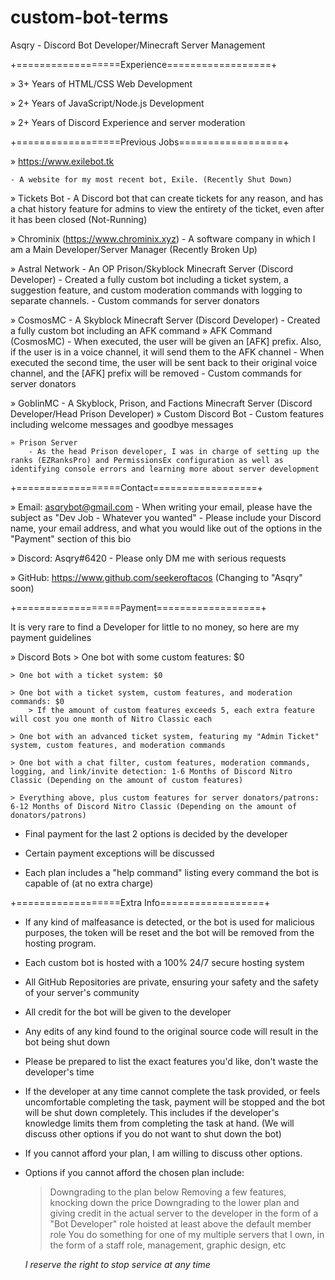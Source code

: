 # custom-bot-terms

Asqry - Discord Bot Developer/Minecraft Server Management

+==================Experience==================+

» 3+ Years of HTML/CSS Web Development

» 2+ Years of JavaScript/Node.js Development

» 2+ Years of Discord Experience and server moderation


+==================Previous Jobs==================+

» https://www.exilebot.tk 
	
	- A website for my most recent bot, Exile. (Recently Shut Down)

» Tickets Bot
	- A Discord bot that can create tickets for any reason, and has a chat history feature for admins to view the entirety of the ticket, even after it has been closed (Not-Running)

» Chrominix (https://www.chrominix.xyz)
	- A software company in which I am a Main Developer/Server Manager (Recently Broken Up)

» Astral Network
	- An OP Prison/Skyblock Minecraft Server (Discord Developer)
	- Created a fully custom bot including a ticket system, a suggestion feature, and custom moderation commands with logging to separate channels.
	- Custom commands for server donators

» CosmosMC
	- A Skyblock Minecraft Server (Discord Developer)
	- Created a fully custom bot including an AFK command
	» AFK Command (CosmosMC)
		- When executed, the user will be given an [AFK] prefix. Also, if the user is in a voice channel, it will send them to the AFK channel
		- When executed the second time, the user will be sent back to their original voice channel, and the [AFK] prefix will be removed
	- Custom commands for server donators

» GoblinMC
	- A Skyblock, Prison, and Factions Minecraft Server (Discord Developer/Head Prison Developer)
	» Custom Discord Bot
		- Custom features including welcome messages and goodbye messages

	» Prison Server
		- As the head Prison developer, I was in charge of setting up the ranks (EZRanksPro) and PermissionsEx configuration as well as identifying console errors and learning more about server development


+==================Contact==================+

» Email: asqrybot@gmail.com
	- When writing your email, please have the subject as "Dev Job - Whatever you wanted"
	- Please include your Discord name, your email address, and what you would like out of the options in the "Payment" section of this bio

» Discord: Asqry#6420
	- Please only DM me with serious requests

» GitHub: https://www.github.com/seekeroftacos (Changing to "Asqry" soon)


+==================Payment==================+

It is very rare to find a Developer for little to no money, so here are my payment guidelines

» Discord Bots
	> One bot with some custom features: $0
	
	> One bot with a ticket system: $0
	
	> One bot with a ticket system, custom features, and moderation commands: $0 
		> If the amount of custom features exceeds 5, each extra feature will cost you one month of Nitro Classic each
	
	> One bot with an advanced ticket system, featuring my "Admin Ticket" system, custom features, and moderation commands
	
	> One bot with a chat filter, custom features, moderation commands, logging, and link/invite detection: 1-6 Months of Discord Nitro Classic (Depending on the amount of custom features)
	
	> Everything above, plus custom features for server donators/patrons: 6-12 Months of Discord Nitro Classic (Depending on the amount of donators/patrons)

- Final payment for the last 2 options is decided by the developer

- Certain payment exceptions will be discussed

- Each plan includes a "help command" listing every command the bot is capable of (at no extra charge)


+==================Extra Info==================+

- If any kind of malfeasance is detected, or the bot is used for malicious purposes, the token will be reset and the bot will be removed from the hosting program.

- Each custom bot is hosted with a 100% 24/7 secure hosting system

- All GitHub Repositories are private, ensuring your safety and the safety of your server's community

- All credit for the bot will be given to the developer

- Any edits of any kind found to the original source code will result in the bot being shut down

- Please be prepared to list the exact features you'd like, don't waste the developer's time

- If the developer at any time cannot complete the task provided, or feels uncomfortable completing the task, payment will be stopped and the bot will be shut down completely. This includes if the developer's knowledge limits them from completing the task at hand. (We will discuss other options if you do not want to shut down the bot)

- If you cannot afford your plan, I am willing to discuss other options.

- Options if you cannot afford the chosen plan include:
	> Downgrading to the plan below
	> Removing a few features, knocking down the price
	> Downgrading to the lower plan and giving credit in the actual server to the developer in the form of a "Bot Developer" role hoisted at least above the default member role
	> You do something for one of my multiple servers that I own, in the form of a staff role, management, graphic design, etc
	
	*I reserve the right to stop service at any time*
